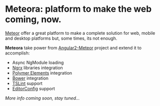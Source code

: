 # Meteora: platform to make the web coming, now.

[Meteor](http://www.meteor.com) offer a great platform to make a complete solution for web, mobile and desktop platforms but, some times, its not enough.

**Meteora** take power from [Angular2-Meteor](http://www.angular-meteor.com/angular2) project and extend it to accomplish:
 - Async NgModule loading
 - [Ngrx](https://github.com/ngrx) libraries integration
 - [Polymer Elements](polymer-project.org) integration
 - [Bower](https://bower.io/) integration
 - [TSLint](https://palantir.github.io/tslint/) support
 - [EditorConfig](http://editorconfig.org/) support

*More info coming soon, stay tuned...*
 
 
 
 